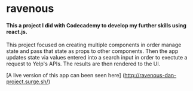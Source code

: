 # ravenous

#### This a project I did with Codecademy to develop my further skills using react.js.

This project focused on creating multiple components in order manage state and 
pass that state as props to other components. Then the app updates state via values entered 
into a search input in order to exectute a request to Yelp's APIs. The results are then 
rendered to the UI.


[A live version of this app can been seen here] (http://ravenous-dan-project.surge.sh/)
